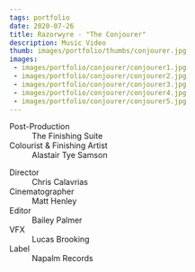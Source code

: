 ```yaml
---
tags: portfolio
date: 2020-07-26
title: Razorwyre - "The Conjourer"
description: Music Video
thumb: images/portfolio/thumbs/conjourer.jpg
images:
 - images/portfolio/conjourer/conjourer1.jpg
 - images/portfolio/conjourer/conjourer2.jpg
 - images/portfolio/conjourer/conjourer3.jpg
 - images/portfolio/conjourer/conjourer4.jpg
 - images/portfolio/conjourer/conjourer5.jpg
---
```


<dl>
  <dt>Post-Production</dt>
  <dd>The Finishing Suite</dd>

  <dt>Colourist & Finishing Artist</dt>
  <dd>Alastair Tye Samson</dd>
</dl>

<dl>
  <dt>Director</dt>
  <dd>Chris Calavrias</dd>

  <dt>Cinematographer</dt>
  <dd>Matt Henley</dd>

  <dt>Editor</dt>
  <dd>Bailey Palmer</dd>

  <dt>VFX</dt>
  <dd>Lucas Brooking</dd>

  <dt>Label</dt>
  <dd>Napalm Records</dd>
</dl>
